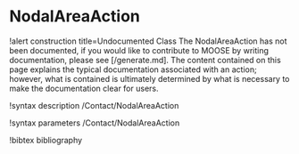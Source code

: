 <!-- MOOSE Documentation Stub: Remove this when content is added. -->

# NodalAreaAction

!alert construction title=Undocumented Class
The NodalAreaAction has not been documented, if you would like to contribute to MOOSE by writing
documentation, please see [/generate.md]. The content contained on this page explains the typical
documentation associated with an action; however, what is contained is ultimately determined by what
is necessary to make the documentation clear for users.

!syntax description /Contact/NodalAreaAction

!syntax parameters /Contact/NodalAreaAction

!bibtex bibliography
